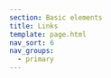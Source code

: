 ```yaml
---
section: Basic elements
title: Links
template: page.html
nav_sort: 6
nav_groups:
  - primary
---
```

